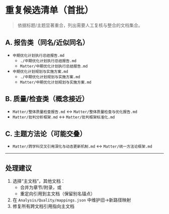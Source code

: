 # 重复候选清单（首批）

> 依据标题/主题显著重合，列出需要人工复核与整合的文档集合。

## A. 报告类（同名/近似同名）

- `中期优化计划执行总结报告.md`
  - `./中期优化计划执行总结报告.md`
  - `Matter/中期优化计划执行总结报告.md`
- `中期优化计划规划与实施方案.md`
  - `./中期优化计划规划与实施方案.md`
  - `Matter/中期优化计划规划与实施方案.md`

## B. 质量/检查类（概念接近）

- `Matter/整体质量检查报告.md` ↔ `Matter/整体质量检查与优化报告.md`
- `Matter/批判分析框架.md` ↔ `Matter/批判框架标准化.md`

## C. 主题方法论（可能交叠）

- `Matter/跨学科交叉引用深化与动态更新机制.md` ↔ `Matter/统一方法论框架.md`

---

## 处理建议

1. 选择“主文档”，其他文档：
   - 合并为章节/附录，或
   - 重定向引用到主文档（保留别名锚点）
2. 在 `Analysis/Quality/mappings.json` 中维护旧→新路径映射
3. 修复所有跨文档引用指向主文档
